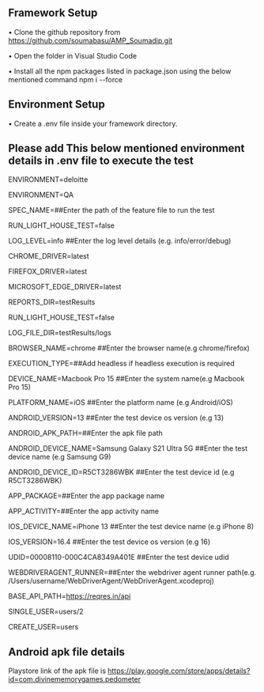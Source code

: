 
## Framework Setup
•	Clone the github repository from https://github.com/soumabasu/AMP_Soumadip.git

•	Open the folder in Visual Studio Code

•	Install all the npm packages listed in package.json using the below mentioned command
  npm i --force

## Environment Setup
•	Create a .env file inside your framework directory.

## Please add This below mentioned environment details in .env file to execute the test

ENVIRONMENT=deloitte

ENVIRONMENT=QA

SPEC_NAME=##Enter the path of the feature file to run the test

RUN_LIGHT_HOUSE_TEST=false

LOG_LEVEL=info ##Enter the log level details (e.g. info/error/debug)

CHROME_DRIVER=latest

FIREFOX_DRIVER=latest

MICROSOFT_EDGE_DRIVER=latest

REPORTS_DIR=testResults

RUN_LIGHT_HOUSE_TEST=false

LOG_FILE_DIR=testResults/logs

BROWSER_NAME=chrome ##Enter the browser name(e.g chrome/firefox)

EXECUTION_TYPE=##Add headless if headless execution is required

DEVICE_NAME=Macbook Pro 15 ##Enter the system name(e.g Macbook Pro 15)

PLATFORM_NAME=iOS ##Enter the platform name (e.g Android/iOS)

ANDROID_VERSION=13 ##Enter the test device os version (e.g 13)

ANDROID_APK_PATH=##Enter the apk file path

ANDROID_DEVICE_NAME=Samsung Galaxy S21 Ultra 5G ##Enter the test device name (e.g Samsung G9)

ANDROID_DEVICE_ID=R5CT3286WBK ##Enter the test device id (e.g R5CT3286WBK)

APP_PACKAGE=##Enter the app package name

APP_ACTIVITY=##Enter the app activity name

IOS_DEVICE_NAME=iPhone 13 ##Enter the test device name (e.g iPhone 8)

IOS_VERSION=16.4 ##Enter the test device os version (e.g 16)

UDID=00008110-000C4CA8349A401E ##Enter the test device udid

WEBDRIVERAGENT_RUNNER=##Enter the webdriver agent runner path(e.g. /Users/username/WebDriverAgent/WebDriverAgent.xcodeproj)  

BASE_API_PATH=https://reqres.in/api

SINGLE_USER=users/2

CREATE_USER=users


## Android apk file details
Playstore link of the apk file is https://play.google.com/store/apps/details?id=com.divinememorygames.pedometer

